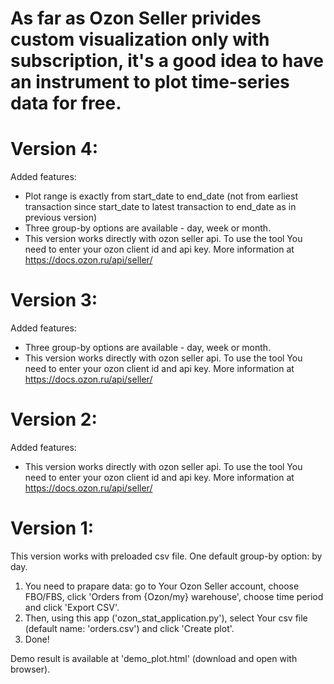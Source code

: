 # As far as Ozon Seller privides custom visualization only with subscription, it's a good idea to have an instrument to plot time-series data for free.

# Version 4:
Added features:
- Plot range is exactly from start_date to end_date (not from earliest transaction since start_date to latest transaction to end_date as in previous version)
- Three group-by options are available - day, week or month. 
- This version works directly with ozon seller api.
To use the tool You need to enter your ozon client id and api key. More information at https://docs.ozon.ru/api/seller/

# Version 3:
Added features:
- Three group-by options are available - day, week or month. 
- This version works directly with ozon seller api.
To use the tool You need to enter your ozon client id and api key. More information at https://docs.ozon.ru/api/seller/

# Version 2:
Added features:
- This version works directly with ozon seller api.
To use the tool You need to enter your ozon client id and api key. More information at https://docs.ozon.ru/api/seller/

# Version 1:
This version works with preloaded csv file.
One default group-by option: by day.
1. You need to prapare data: go to Your Ozon Seller account, choose FBO/FBS, click 'Orders from {Ozon/my} warehouse', choose time period and click 'Export CSV'.
2. Then, using this app ('ozon_stat_application.py'), select Your csv file (default name: 'orders.csv') and click 'Create plot'.
3. Done!

Demo result is available at 'demo_plot.html' (download and open with browser).
